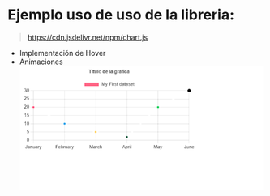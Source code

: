# Ejemplo uso de uso de la libreria: 
> https://cdn.jsdelivr.net/npm/chart.js
- Implementación de Hover
- Animaciones 
![Alt text](image.png)